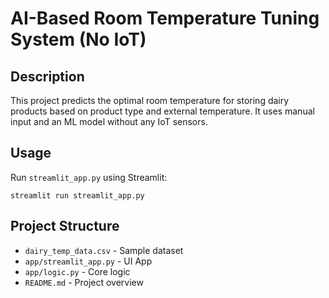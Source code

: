 
# AI-Based Room Temperature Tuning System (No IoT)

## Description
This project predicts the optimal room temperature for storing dairy products based on product type and external temperature. It uses manual input and an ML model without any IoT sensors.

## Usage
Run `streamlit_app.py` using Streamlit:
```
streamlit run streamlit_app.py
```

## Project Structure
- `dairy_temp_data.csv` - Sample dataset
- `app/streamlit_app.py` - UI App
- `app/logic.py` - Core logic
- `README.md` - Project overview
